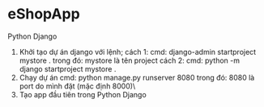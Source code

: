 # eShopApp
Python Django

1. Khởi tạo dự án django với lệnh;
cách 1:
cmd: django-admin startproject mystore .
trong đó: mystore là tên project
cách 2:
cmd: python -m django startproject mystore .
2. Chạy dự án
cmd: python manage.py runserver 8080
trong đó: 8080 là port do mình đặt (mặc định 8000)\
3. Tạo app đầu tiên trong Python Django